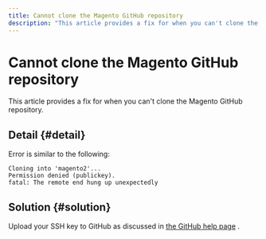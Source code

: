 ```yaml
---
title: Cannot clone the Magento GitHub repository
description: "This article provides a fix for when you can't clone the Magento GitHub repository."
---
```


# Cannot clone the Magento GitHub repository

This article provides a fix for when you can't clone the Magento GitHub repository.

## Detail {#detail}

Error is similar to the following:

```terminal
Cloning into 'magento2'...
Permission denied (publickey).
fatal: The remote end hung up unexpectedly
```

## Solution {#solution}

Upload your SSH key to GitHub as discussed in [the GitHub help page](https://help.github.com/articles/generating-ssh-keys) .